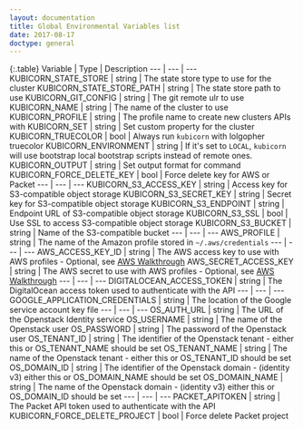 ```yaml
---
layout: documentation
title: Global Environmental Variables list
date: 2017-08-17
doctype: general
---
```


{:.table}
Variable | Type | Description
--- | --- | ---
KUBICORN_STATE_STORE | string | The state store type to use for the cluster
KUBICORN_STATE_STORE_PATH | string | The state store path to use
KUBICORN_GIT_CONFIG | string | The git remote ulr to use
KUBICORN_NAME | string | The name of the cluster to use
KUBICORN_PROFILE | string | The profile name to create new clusters APIs with
KUBICORN_SET | string | Set custom property for the cluster
KUBICORN_TRUECOLOR | bool | Always run `kubicorn` with lolgopher truecolor
KUBICORN_ENVIRONMENT | string | If it's set to `LOCAL`, `kubicorn` will use bootstrap local bootstrap scripts instead of remote ones. 
KUBICORN_OUTPUT | string | Set output format for command
KUBICORN_FORCE_DELETE_KEY | bool | Force delete key for AWS or Packet
--- | --- | ---
KUBICORN_S3_ACCESS_KEY | string | Access key for S3-compatible object storage
KUBICORN_S3_SECRET_KEY | string | Secret key for S3-compatible object storage
KUBICORN_S3_ENDPOINT | string | Endpoint URL of S3-compatible object storage
KUBICORN_S3_SSL | bool | Use SSL to access S3-compatible object storage
KUBICORN_S3_BUCKET | string | Name of the S3-compatible bucket
--- | --- | ---
AWS_PROFILE | string | The name of the Amazon profile stored in `~/.aws/credentials`
--- | --- | ---
AWS_ACCESS_KEY_ID | string | The AWS access key to use with AWS profiles - Optional, see [AWS Walkthrough](http://kubicorn.io/documentation/aws-walkthrough.html)
AWS_SECRET_ACCESS_KEY | string | The AWS secret to use with AWS profiles - Optional, see [AWS Walkthrough](http://kubicorn.io/documentation/aws-walkthrough.html)
--- | --- | ---
DIGITALOCEAN_ACCESS_TOKEN | string | The DigitalOcean access token used to authenticate with the API
--- | --- | ---
GOOGLE_APPLICATION_CREDENTIALS | string | The location of the Google service account key file
--- | --- | ---
OS_AUTH_URL | string | The URL of the Openstack Identity service
OS_USERNAME | string | The name of the Openstack user
OS_PASSWORD | string | The password of the Openstack user
OS_TENANT_ID | string | The identifier of the Openstack tenant - either this or OS_TENANT_NAME should be set
OS_TENANT_NAME | string | The name of the Openstack tenant - either this or OS_TENANT_ID should be set
OS_DOMAIN_ID | string | The identifier of the Openstack domain - (identity v3) either this or OS_DOMAIN_NAME should be set
OS_DOMAIN_NAME | string | The name of the Openstack domain - (identity v3) either this or OS_DOMAIN_ID should be set
--- | --- | ---
PACKET_APITOKEN | string | The Packet API token used to authenticate with the API
KUBICORN_FORCE_DELETE_PROJECT | bool | Force delete Packet project
